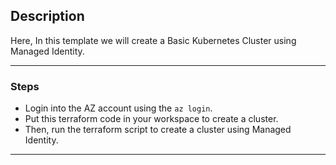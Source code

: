 ## Description

Here, In this template we will create a Basic Kubernetes Cluster using Managed Identity.

---

### Steps

* Login into the AZ account using the `az login`.
* Put this terraform code in your workspace to create a cluster.
* Then, run the terraform script to create a cluster using Managed Identity.

---